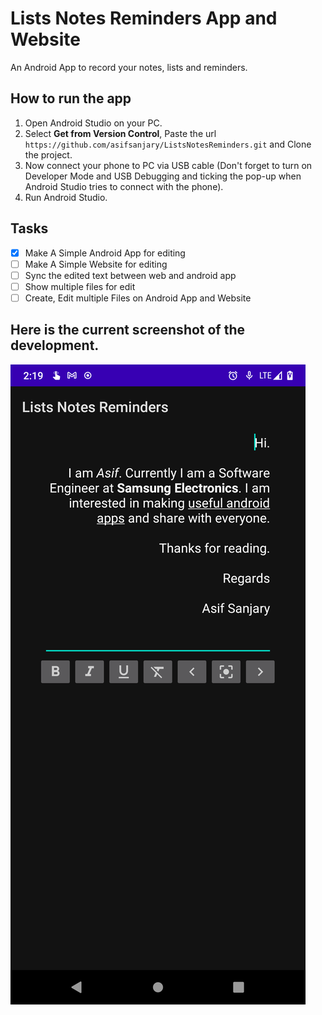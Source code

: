 # Lists Notes Reminders App and Website
An Android App to record your notes, lists and reminders.
## How to run the app
1. Open Android Studio on your PC.
2. Select **Get from Version Control**, Paste the url `https://github.com/asifsanjary/ListsNotesReminders.git` and Clone the project.
3. Now connect your phone to PC via USB cable (Don't forget to turn on Developer Mode and USB Debugging and ticking the pop-up when Android Studio tries to connect with the phone).
4. Run Android Studio.

## Tasks
- [x] Make A Simple Android App for editing
- [ ] Make A Simple Website for editing
- [ ] Sync the edited text between web and android app
- [ ] Show multiple files for edit
- [ ] Create, Edit multiple Files on Android App and Website

## Here is the current screenshot of the development.
![Alt text](Screenshot_Apr_7_2021_2_19_31_AM.png?raw=true "Text Editing on Phone") 

